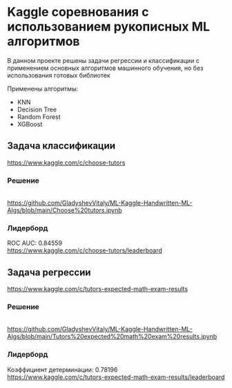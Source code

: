 # Kaggle соревнования с использованием рукописных ML алгоритмов 
В данном проекте решены задачи регрессии и классификации с применением основных алгоритмов машинного обучения, но без использования готовых библиотек

Применены алгоритмы:
- KNN
- Decision Tree
- Random Forest
- XGBoost

## Задача классификации

https://www.kaggle.com/c/choose-tutors

### Решение
<br>https://github.com/GladyshevVitaly/ML-Kaggle-Handwritten-ML-Algs/blob/main/Choose%20tutors.ipynb

### Лидерборд
ROC AUC: 0.84559
<br>https://www.kaggle.com/c/choose-tutors/leaderboard

## Задача регрессии

https://www.kaggle.com/c/tutors-expected-math-exam-results

### Решение
<br>https://github.com/GladyshevVitaly/ML-Kaggle-Handwritten-ML-Algs/blob/main/Tutors%20expected%20math%20exam%20results.ipynb

### Лидерборд
Коэффициент детерминации: 0.78196
<br>https://www.kaggle.com/c/tutors-expected-math-exam-results/leaderboard
